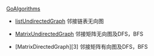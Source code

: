 [GoAlgorithms](https://github.com/ukinhappy/GoAlgorithms)




 - [listUndirectedGraph][1]              邻接链表无向图

 - [MatrixUndirectedGraph][2]           邻接矩阵无向图及DFS，BFS

 - [MatrixDirectedGraph][3]           邻接矩阵有向图及DFS，BFS



 

  [1]: https://github.com/ukinhappy/GoAlgorithms/blob/master/graph/listUndirectedGraph.go

  [2]: https://github.com/ukinhappy/GoAlgorithms/blob/master/graph/MatrixUndirectedGraph.go

  [2]: https://github.com/ukinhappy/GoAlgorithms/blob/master/graph/MatrixDirectedGraph.go


